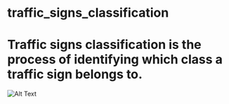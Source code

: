 # traffic_signs_classification
Traffic signs classification is the process of identifying which class a traffic sign belongs to.
===================================================================================================================================================================================
![Alt Text](https://github.com/theS-K-B/dumpyard/blob/e6cfb1d363ff84e8eb8b4486a62a87a441003c05/CheeryShoddyAmurratsnake-size_restricted.gif)
